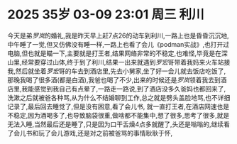 # 2025 35岁 03-09 23:01 周三 利川

今天是弟*罗岚*的婚礼,我是昨天早上赶7点26的动车到利川,一路上也是昏昏沉沉地,中午睡了一觉,但又仿佛没有睡一样,一路上也看了会儿《podman实战》,也打开过电脑,但也就是瞄一下,主要就是打王者,结果网络非常的不稳定,也难怪,毕竟是在深山里,经常要穿过山体,终于到了利川,结果一出来就遇到*罗宏*哥带着我妈来火车站接我,然后就坐着*罗宏*哥的车去到酒店里,先去小舅家,坐了好一会儿就去饭店吃饭了,那晚我喝了很多酒(都是白酒),我爸也喝了不少,出来的时候还是*罗岚*领着我去到酒店里,我能感觉到我自己有点晕了,一路走一路说,到了酒店没多久爸妈也都回来了,洗漱之后就被爸各种骂,从为什么不结婚聊到工作,总之就是劈头盖脸地骂,也不详细记录了,最后回去睡觉了,但是没有困意,看了会儿书,
就一直打王者,在酒店网速也是不稳定,因为酒喝多了,也导致脑袋很重,做啥都不能集中,想了很多,思考了很多,就是无法入睡,当然最后还是睡了,只是因为口干舌燥4点多就醒了,头还是嗡嗡的,继续看了会儿书和玩了会儿游戏,还是对之前被爸骂的事情耿耿于怀,